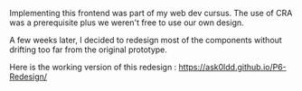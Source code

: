 Implementing this frontend was part of my web dev cursus. The use of CRA was a prerequisite plus we weren't free to use our own design.

A few weeks later, I decided to redesign most of the components without drifting too far from the original prototype. 

Here is the working version of this redesign : https://ask0ldd.github.io/P6-Redesign/
